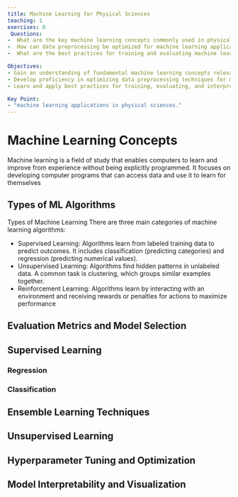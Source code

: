 ```yaml
---
title: Machine Learning for Physical Sciences
teaching: 1
exercises: 0
 Questions:
-  What are the key machine learning concepts commonly used in physical sciences?
-  How can data preprocessing be optimized for machine learning applications in Python?
-  What are the best practices for training and evaluating machine learning models in the context of physical sciences

Objectives:
- Gain an understanding of fundamental machine learning concepts relevant to physical sciences.
- Develop proficiency in optimizing data preprocessing techniques for machine learning tasks in Python.
- Learn and apply best practices for training, evaluating, and interpreting machine learning models in the domain of physical sciences.

Key Point:
- "machine learning applications in physical sciences."
---
```


# Machine Learning Concepts

Machine learning is a field of study that enables computers to learn and improve from experience without being explicitly programmed. It focuses on developing computer programs that can access data and use it to learn for themselves


## Types of ML Algorithms

Types of Machine Learning
There are three main categories of machine learning algorithms:

- Supervised Learning: Algorithms learn from labeled training data to predict outcomes. It includes classification (predicting categories) and regression (predicting numerical values).
- Unsupervised Learning: Algorithms find hidden patterns in unlabeled data. A common task is clustering, which groups similar examples together.
- Reinforcement Learning: Algorithms learn by interacting with an environment and receiving rewards or penalties for actions to maximize performance


## Evaluation Metrics and Model Selection

## Supervised Learning 
### Regression

### Classification

## Ensemble Learning Techniques

## Unsupervised Learning

## Hyperparameter Tuning and Optimization

## Model Interpretability and Visualization



